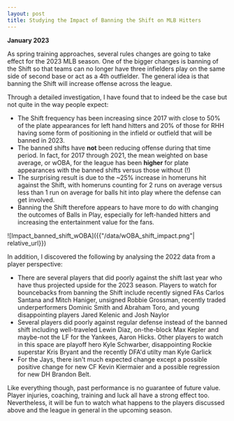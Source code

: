 ```yaml
---
layout: post
title: Studying the Impact of Banning the Shift on MLB Hitters
---
```


**January 2023**

As spring training approaches, several rules changes are going to take effect for the 2023 MLB season.  One of the bigger changes is banning of the Shift so that teams can no longer have three infielders play on the same side of second base or act as a 4th outfielder. The general idea is that banning the Shift will increase offense across the league.

Through a detailed investigation, I have found that to indeed be the case but not quite in the way people expect: 

- The Shift frequency has been increasing since 2017 with close to 50% of the plate appearances for left hand hitters and 20% of those for RHH having some form of positioning in the infield or outfield that will be banned in 2023.
- The banned shifts have **not** been reducing offense during that time period.  In fact, for 2017 through 2021, the mean weighted on base average, or wOBA, for the league has been **higher** for plate appearances with the banned shifts versus those without (!)
- The surprising result is due to the ~25% increase in homeruns hit against the Shift, with homeruns counting for 2 runs on average versus less than 1 run on average for balls hit into play where the defense can get involved.
- Banning the Shift therefore appears to have more to do with changing the outcomes of Balls in Play, especially for left-handed hitters and increasing the entertainment value for the fans.

![Impact_banned_shift_wOBA]({{"/data/wOBA_shift_impact.png"| relative_url}})

In addition, I discovered the following by analysing the 2022 data from a player perspective:

- There are several players that did poorly against the shift last year who have thus projected upside for the 2023 season.  Players to watch for bouncebacks from banning the Shift include recently signed FAs Carlos Santana and Mitch Haniger, unsigned Robbie Grossman, recently traded underperformers Dominic Smith and Abraham Toro, and young disappointing players Jared Kelenic and Josh Naylor
- Several players did poorly against regular defense instead of the banned shift including well-traveled Lewin Diaz, on-the-block Max Kepler and maybe-not the LF for the Yankees, Aaron Hicks. Other players to watch in this space are playoff hero Kyle Schwarber, disappointing Rockie superstar Kris Bryant and the recently DFA'd utilty man Kyle Garlick
- For the Jays, there isn't much expected change except a possible positive change for new CF Kevin Kiermaier and a possible regression for new DH Brandon Belt.

Like everything though, past performance is no guarantee of future value.  Player injuries, coaching, training and luck all have a strong effect too.  Nevertheless, it will be fun to watch what happens to the players discussed above and the league in general in the upcoming season.  


